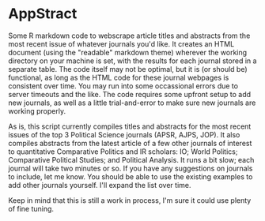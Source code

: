 # AppStract
Some R markdown code to webscrape article titles and abstracts from the most recent issue of whatever journals you'd like. It creates an HTML document (using the "readable" markdown theme) wherever the working directory on your machine is set, with the results for each journal stored in a separate table. The code itself may not be optimal, but it is (or should be) functional, as long as the HTML code for these journal webpages is consistent over time. You may run into some occassional errors due to server timeouts and the like. The code requires some upfront setup to add new journals, as well as a little trial-and-error to make sure new journals are working properly.

As is, this script currently compiles titles and abstracts for the most recent issues of the top 3 Political Science journals (APSR, AJPS, JOP). It also compiles abstracts from the latest article of a few other journals of interest to quantitative Comparative Politics and IR scholars: IO; World Politics; Comparative Political Studies; and Political Analysis. It runs a bit slow; each journal will take two minutes or so. If you have any suggestions on journals to include, let me know. You should be able to use the existing examples to add other journals yourself. I'll expand the list over time.

Keep in mind that this is still a work in process, I'm sure it could use plenty of fine tuning.
